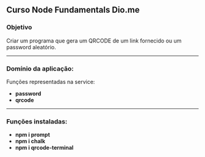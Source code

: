 ## Curso Node Fundamentals Dio.me

### Objetivo

Criar um programa que gera um QRCODE de um link fornecido ou um password aleatório.

---

### Domínio da aplicação: 

Funções representadas na service:

- **password**
- **qrcode**

---

### Funções instaladas:

- **npm i prompt**
- **npm i chalk**
- **npm i qrcode-terminal**
